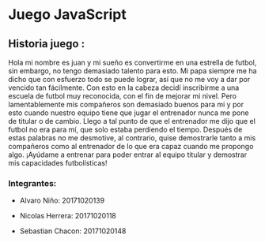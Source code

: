# Juego JavaScript

## Historia juego : 

<p>
Hola mi nombre es juan y mi sueño es convertirme en una estrella de futbol, sin embargo, no tengo demasiado talento para esto. Mi papa siempre me ha dicho que con esfuerzo todo se puede lograr, así que no me voy a dar por vencido tan fácilmente. Con esto en la cabeza decidí inscribirme a una escuela de futbol muy reconocida, con el fin de mejorar mi nivel. 
Pero lamentablemente mis compañeros son demasiado buenos para mi y por esto cuando nuestro equipo tiene que jugar el entrenador nunca me pone de titular o de cambio.  Llego a tal punto de que el entrenador me dijo que el futbol no era para mí, que solo estaba perdiendo el tiempo. Después de estas palabras no me desmotive, al contrario, quise demostrarle tanto a mis compañeros como al entrenador de lo que era capaz cuando me propongo algo.  
¡Ayúdame a entrenar para poder entrar al equipo titular y demostrar mis capacidades futbolísticas! 

</p>

### Integrantes:

- Alvaro Niño: 20171020139

- Nicolas Herrera: 20171020118

- Sebastian Chacon: 20171020148

